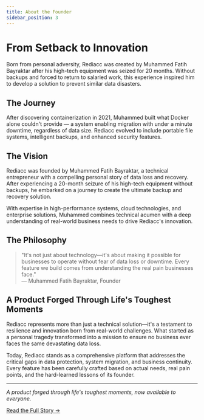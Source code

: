 ```yaml
---
title: About the Founder
sidebar_position: 3
---
```


# From Setback to Innovation

Born from personal adversity, Rediacc was created by Muhammed Fatih Bayraktar after his high-tech equipment was seized for 20 months. Without backups and forced to return to salaried work, this experience inspired him to develop a solution to prevent similar data disasters.

## The Journey

After discovering containerization in 2021, Muhammed built what Docker alone couldn't provide — a system enabling migration with under a minute downtime, regardless of data size. Rediacc evolved to include portable file systems, intelligent backups, and enhanced security features.

## The Vision

Rediacc was founded by Muhammed Fatih Bayraktar, a technical entrepreneur with a compelling personal story of data loss and recovery. After experiencing a 20-month seizure of his high-tech equipment without backups, he embarked on a journey to create the ultimate backup and recovery solution.

With expertise in high-performance systems, cloud technologies, and enterprise solutions, Muhammed combines technical acumen with a deep understanding of real-world business needs to drive Rediacc's innovation.

## The Philosophy

> "It's not just about technology—it's about making it possible for businesses to operate without fear of data loss or downtime. Every feature we build comes from understanding the real pain businesses face."  
> — Muhammed Fatih Bayraktar, Founder

## A Product Forged Through Life's Toughest Moments

Rediacc represents more than just a technical solution—it's a testament to resilience and innovation born from real-world challenges. What started as a personal tragedy transformed into a mission to ensure no business ever faces the same devastating data loss.

Today, Rediacc stands as a comprehensive platform that addresses the critical gaps in data protection, system migration, and business continuity. Every feature has been carefully crafted based on actual needs, real pain points, and the hard-learned lessons of its founder.

---

*A product forged through life's toughest moments, now available to everyone.*

[Read the Full Story →](./about)